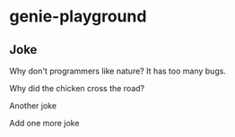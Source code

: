 # genie-playground

## Joke
Why don't programmers like nature? It has too many bugs.

Why did the chicken cross the road? 

Another joke

Add one more joke
